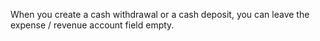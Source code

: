 When you create a cash withdrawal or a cash deposit, you can leave the expense / revenue account field empty.